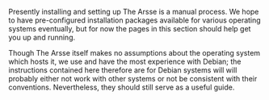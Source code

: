 Presently installing and setting up The Arsse is a manual process. We hope to have pre-configured installation packages available for various operating systems eventually, but for now the pages in this section should help get you up and running.

Though The Arsse itself makes no assumptions about the operating system which hosts it, we use and have the most experience with Debian; the instructions contained here therefore are for Debian systems will will probably either not work with other systems or not be consistent with their conventions. Nevertheless, they should still serve as a useful guide.
